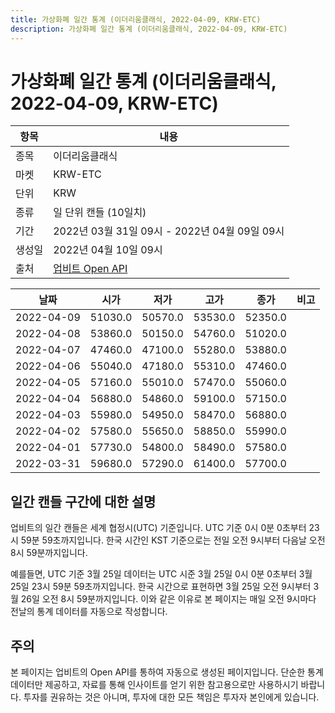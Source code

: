 ```yaml
---
title: 가상화폐 일간 통계 (이더리움클래식, 2022-04-09, KRW-ETC)
description: 가상화폐 일간 통계 (이더리움클래식, 2022-04-09, KRW-ETC)
---
```



가상화폐 일간 통계 (이더리움클래식, 2022-04-09, KRW-ETC)
===

|항목|내용|
|--|--|
|종목|이더리움클래식|
|마켓|KRW-ETC|
|단위|KRW|
|종류|일 단위 캔들 (10일치)|
|기간|2022년 03월 31일 09시 - 2022년 04월 09일 09시|
|생성일|2022년 04월 10일 09시|
|출처|[업비트 Open API](https://docs.upbit.com)|


|날짜|시가|저가|고가|종가|비고|
|--|--|--|--|--|--|
|2022-04-09|51030.0|50570.0|53530.0|52350.0|    |
|2022-04-08|53860.0|50150.0|54760.0|51020.0|    |
|2022-04-07|47460.0|47100.0|55280.0|53880.0|    |
|2022-04-06|55040.0|47180.0|55310.0|47460.0|    |
|2022-04-05|57160.0|55010.0|57470.0|55060.0|    |
|2022-04-04|56880.0|54860.0|59100.0|57150.0|    |
|2022-04-03|55980.0|54950.0|58470.0|56880.0|    |
|2022-04-02|57580.0|55650.0|58850.0|55990.0|    |
|2022-04-01|57730.0|54800.0|58490.0|57580.0|    |
|2022-03-31|59680.0|57290.0|61400.0|57700.0|    |


일간 캔들 구간에 대한 설명
---


업비트의 일간 캔들은 세계 협정시(UTC) 기준입니다. 
UTC 기준 0시 0분 0초부터 23시 59분 59초까지입니다. 
한국 시간인 KST 기준으로는 전일 오전 9시부터 다음날 오전 8시 59분까지입니다. 


예를들면, UTC 기준 3월 25일 데이터는 UTC 시준 3월 25일 0시 0분 0초부터 3월 25일 23시 59분 59초까지입니다. 
한국 시간으로 표현하면 3월 25일 오전 9시부터 3월 26일 오전 8시 59분까지입니다. 
이와 같은 이유로 본 페이지는 매일 오전 9시마다 전날의 통계 데이터를 자동으로 작성합니다. 


주의
---


본 페이지는 업비트의 Open API를 통하여 자동으로 생성된 페이지입니다. 
단순한 통계 데이터만 제공하고, 자료를 통해 인사이트를 얻기 위한 참고용으로만 사용하시기 바랍니다. 
투자를 권유하는 것은 아니며, 투자에 대한 모든 책임은 투자자 본인에게 있습니다. 
